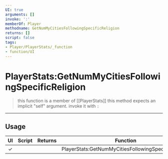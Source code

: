 ```yaml
---
UI: true
arguments: []
invoke: ':'
memberOf: Player
methodname: GetNumMyCitiesFollowingSpecificReligion
returns: []
script: false
tags:
- Player/PlayerStats/_function
- function/UI
---
```

# PlayerStats:GetNumMyCitiesFollowingSpecificReligion
> this function is a member of [[PlayerStats]]
> this method expects an implicit "self" argument. invoke it with `:`
-----
## Usage
|  UI | Script | Returns | Function | Arguments |
|:---:|:------:|-------:|:--------:|:---------|
|✓| ||PlayerStats:GetNumMyCitiesFollowingSpecificReligion||
